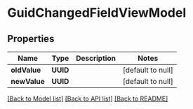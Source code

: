# GuidChangedFieldViewModel
## Properties

| Name | Type | Description | Notes |
|------------ | ------------- | ------------- | -------------|
| **oldValue** | **UUID** |  | [default to null] |
| **newValue** | **UUID** |  | [default to null] |

[[Back to Model list]](../README.md#documentation-for-models) [[Back to API list]](../README.md#documentation-for-api-endpoints) [[Back to README]](../README.md)

